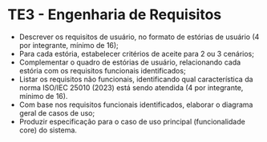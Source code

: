 # TE3 - Engenharia de Requisitos

- Descrever os requisitos de usuário, no formato de estórias de usuário (4 por integrante, mínimo de 16);
- Para cada estória, estabelecer critérios de aceite para 2 ou 3 cenários;
- Complementar o quadro de estórias de usuário, relacionando cada estória com os requisitos funcionais identificados;
- Listar os requisitos não funcionais, identificando qual característica da norma ISO/IEC 25010 (2023) está sendo atendida (4 por integrante, mínimo de 16).
- Com base nos requisitos funcionais identificados, elaborar o diagrama geral de casos de uso;
- Produzir especificação para o caso de uso principal (funcionalidade core) do sistema.
